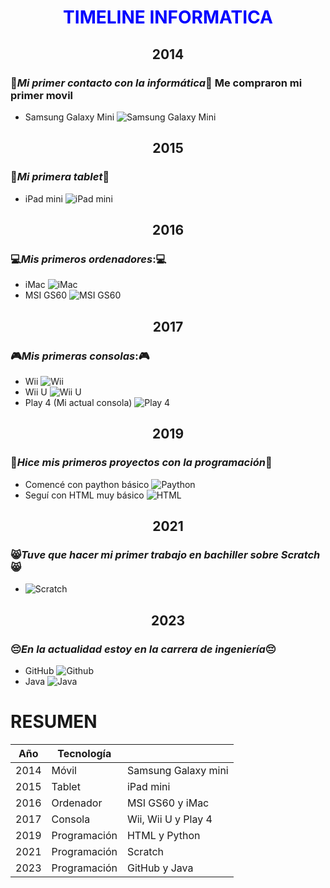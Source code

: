 # <font color="blue"><center>**TIMELINE INFORMATICA**</center></font> 
##  <center>**2014** </center>
### 📱*Mi primer contacto con la informática*📱 Me compraron mi primer movil
- Samsung Galaxy Mini 
![Samsung Galaxy Mini](https://storage.googleapis.com/catalog-pictures-carrefour-es/catalog/pictures/hd_510x_/8806085714519_1.jpg)

##  <center>**2015**</center> 
### 📔*Mi primera tablet*📔
- iPad mini
![iPad mini](https://www.backmarket.es/cdn-cgi/image/format%3Dauto%2Cquality%3D75%2Cwidth%3D640/https://d2e6ccujb3mkqf.cloudfront.net/231974a3-f164-4d93-960a-e7a0fb411054-1_ab7eea95-ad67-495d-877a-b167ae590d21.jpg)

##  <center>**2016**</center> 
### 💻*Mis primeros ordenadores*:💻
- iMac
![iMac](https://i.blogs.es/84341a/imac-apple/1366_2000.webp)
- MSI GS60
![MSI GS60](https://www.notebookcheck.org/fileadmin/_processed_/csm_msi_teaser_0ee7f6eeb0.jpg)

##  <center>**2017**</center> 
### 🎮*Mis primeras consolas*:🎮
- Wii 
![Wii](https://www.backmarket.es/cdn-cgi/image/format%3Dauto%2Cquality%3D75%2Cwidth%3D260/https://d2e6ccujb3mkqf.cloudfront.net/f26642d9-76aa-4126-92ba-5b9646648102-1_2ca8d7ba-17dc-4bd2-8d8e-b0e696196b24.jpg) 
- Wii U
![Wii U](https://i.ebayimg.com/images/g/MfcAAOSwNTRhi7o2/s-l1200.jpg)
- Play 4 (Mi actual consola)
![Play 4](https://m.media-amazon.com/images/I/71GrRdRbV3L._AC_UF1000,1000_QL80_.jpg)

##  <center>**2019**</center> 
### 📄*Hice mis primeros proyectos con la programación*📄
- Comencé con paython básico
![Paython](https://www.epitech-it.es/wp-content/uploads/2022/08/que-es-python-1.jpg)
- Seguí con HTML muy básico
![HTML](https://i.ytimg.com/vi/85I7cThs7dM/maxresdefault.jpg)
##  <center>**2021**</center> 
###  😸*Tuve que hacer mi primer trabajo en bachiller sobre Scratch*😸
- ![Scratch](https://miro.medium.com/v2/resize:fit:1200/1*ZiLwnghPY4GCvFeggIuUVw.png)
## <center>**2023**</center>
### 😔*En la actualidad estoy en la carrera de ingeniería*😔
- GitHub
![Github](https://global-uploads.webflow.com/5f5a53e153805db840dae2db/64e79ca5aff2fb7295bfddf9_github-que-es.jpg)
- Java 
![Java](https://www.computerworld.es/archivos/202205/java-concurrency.png)

# RESUMEN
| Año | Tecnología | |
|----------|----------|----------|
| 2014   | Móvil   | Samsung Galaxy mini   |
| 2015   | Tablet   | iPad mini   |
| 2016    | Ordenador   | MSI GS60 y iMac   |
| 2017  | Consola  | Wii, Wii U y Play 4  |
| 2019  | Programación   | HTML y Python   |
| 2021    | Programación   | Scratch   |
| 2023    | Programación   | GitHub y Java  |
